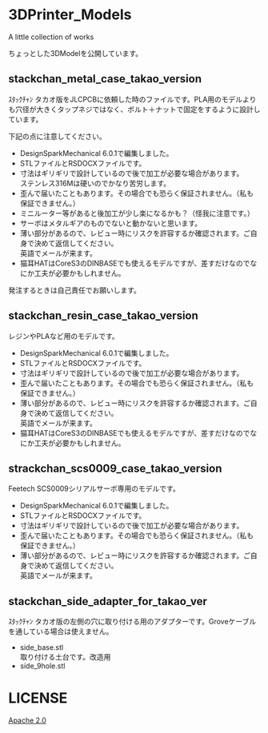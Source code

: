 # 3DPrinter_Models
 A little collection of works

ちょっとした3DModelを公開しています。


## stackchan_metal_case_takao_version

ｽﾀｯｸﾁｬﾝ タカオ版をJLCPCBに依頼した時のファイルです。PLA用のモデルよりも穴径が大きくタップネジではなく、ボルト＋ナットで固定をするように設計しています。

下記の点に注意してください。

- DesignSparkMechanical 6.0.1で編集しました。
- STLファイルとRSDOCXファイルです。
- 寸法はギリギリで設計しているので後で加工が必要な場合があります。<br>ステンレス316Mは硬いのでかなり苦労します。
- 歪んで届いたこともあります。その場合でも恐らく保証されません。（私も保証できません。）
- ミニルーター等があると後加工が少し楽になるかも？（怪我に注意です。）
- サーボはメタルギアのものでないと動かないと思います。
- 薄い部分があるので、レビュー時にリスクを許容するか確認されます。ご自身で決めて返信してください。<br>英語でメールが来ます。
- 猫耳HATはCoreS3のDINBASEでも使えるモデルですが、差すだけなのでなにか工夫が必要かもしれません。

発注するときは自己責任でお願いします。


## stackchan_resin_case_takao_version

レジンやPLAなど用のモデルです。

- DesignSparkMechanical 6.0.1で編集しました。
- STLファイルとRSDOCXファイルです。
- 寸法はギリギリで設計しているので後で加工が必要な場合があります。
- 歪んで届いたこともあります。その場合でも恐らく保証されません。（私も保証できません。）
- 薄い部分があるので、レビュー時にリスクを許容するか確認されます。ご自身で決めて返信してください。<br>英語でメールが来ます。
- 猫耳HATはCoreS3のDINBASEでも使えるモデルですが、差すだけなのでなにか工夫が必要かもしれません。

## strackchan_scs0009_case_takao_version

Feetech SCS0009シリアルサーボ専用のモデルです。

- DesignSparkMechanical 6.0.1で編集しました。
- STLファイルとRSDOCXファイルです。
- 寸法はギリギリで設計しているので後で加工が必要な場合があります。
- 歪んで届いたこともあります。その場合でも恐らく保証されません。（私も保証できません。）
- 薄い部分があるので、レビュー時にリスクを許容するか確認されます。ご自身で決めて返信してください。<br>英語でメールが来ます。

## stackchan_side_adapter_for_takao_ver

ｽﾀｯｸﾁｬﾝ タカオ版の左側の穴に取り付ける用のアダプターです。Groveケーブルを通している場合は使えません。

- side_base.stl<br>取り付ける土台です。改造用
- side_9hole.stl<br>


# LICENSE

[Apache 2.0](github.com/mongonta0716/3DPrinter_Models/blob/master/LICENSE)
